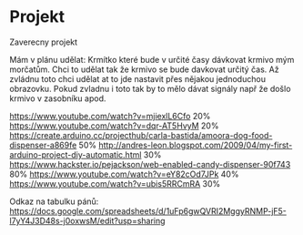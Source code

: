 # Projekt
 Zaverecny projekt


Mám v plánu udělat:
Krmítko které bude v určité časy dávkovat krmivo mým morčatům.
Chci to udělat tak že krmivo se bude davkovat určitý čas. 
Až zvládnu toto chci udělat at to jde nastavit přes nějakou jednoduchou obrazovku. 
Pokud zvladnu i toto tak by to mělo dávat signály např že došlo krmivo v zasobníku apod.


https://www.youtube.com/watch?v=mjiexlL6Cfo 20%
https://www.youtube.com/watch?v=dqr-AT5HvyM 20%
https://create.arduino.cc/projecthub/carla-bastida/amoora-dog-food-dispenser-a869fe 50%
http://andres-leon.blogspot.com/2009/04/my-first-arduino-project-diy-automatic.html 30%
https://www.hackster.io/pejackson/web-enabled-candy-dispenser-90f743 80%
https://www.youtube.com/watch?v=eY82cOd7JPk 40%
https://www.youtube.com/watch?v=ubis5RRCmRA 30%


Odkaz na tabulku pánů: https://docs.google.com/spreadsheets/d/1uFp6gwQVRI2MggyRNMP-jF5-l7yY4J3D48s-j0oxwsM/edit?usp=sharing